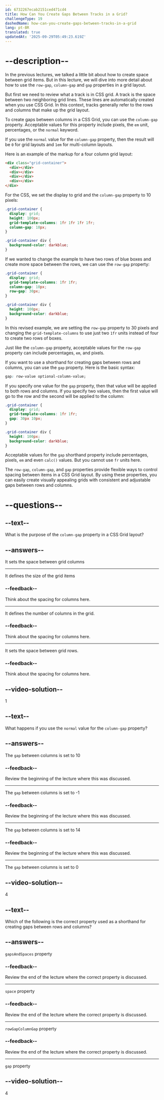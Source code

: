 ```yaml
---
id: 6732267ecab2151ced471cd4
title: How Can You Create Gaps Between Tracks in a Grid?
challengeType: 19
dashedName: how-can-you-create-gaps-between-tracks-in-a-grid
lang: pt-BR
translated: true
updatedAt: '2025-09-29T05:49:23.619Z'
---
```


# --description--

In the previous lectures, we talked a little bit about how to create space between grid items. But in this lecture, we will dive into more detail about how to use the `row-gap`, `column-gap` and `gap` properties in a grid layout.

But first we need to review what a track is in CSS grid. A track is the space between two neighboring grid lines. These lines are automatically created when you use CSS Grid. In this context, tracks generally refer to the rows and columns that make up the grid layout.

To create gaps between columns in a CSS Grid, you can use the `column-gap` property. Acceptable values for this property include pixels, the `em` unit, percentages, or the `normal` keyword.

If you use the `normal` value for the `column-gap` property, then the result will be `0` for grid layouts and `1em` for multi-column layouts.

Here is an example of the markup for a four column grid layout:

```html
<div class="grid-container">
  <div></div>
  <div></div>
  <div></div>
  <div></div>
</div>
```

For the CSS, we set the display to grid and the `column-gap` property to 10 pixels:

```css
.grid-container {
  display: grid;
  height: 100px;
  grid-template-columns: 1fr 1fr 1fr 1fr;
  column-gap: 10px;
}

.grid-container div {
  background-color: darkblue;
}
```

If we wanted to change the example to have two rows of blue boxes and create more space between the rows, we can use the `row-gap` property:

```css
.grid-container {
  display: grid;
  grid-template-columns: 1fr 1fr;
  column-gap: 10px;
  row-gap: 30px;
}

.grid-container div {
  height: 100px;
  background-color: darkblue;
}
```

In this revised example, we are setting the `row-gap` property to 30 pixels and changing the `grid-template-columns` to use just two `1fr` units instead of four to create two rows of boxes.

Just like the `column-gap` property, acceptable values for the `row-gap` property can include percentages, `em`, and pixels.

If you want to use a shorthand for creating gaps between rows and columns, you can use the `gap` property. Here is the basic syntax:

```css
gap: row-value optional-column-value;
```

If you specify one value for the `gap` property, then that value will be applied to both rows and columns. If you specify two values, then the first value will go to the row and the second will be applied to the column:

```css
.grid-container {
  display: grid;
  grid-template-columns: 1fr 1fr;
  gap: 30px 10px;
}

.grid-container div {
  height: 100px;
  background-color: darkblue;
}
```

Acceptable values for the `gap` shorthand property include percentages, pixels, `em` and even `calc()` values. But you cannot use `fr` units here.

The `row-gap`, `column-gap`, and `gap` properties provide flexible ways to control spacing between items in a CSS Grid layout. By using these properties, you can easily create visually appealing grids with consistent and adjustable gaps between rows and columns.

# --questions--

## --text--

What is the purpose of the `column-gap` property in a CSS Grid layout?

## --answers--

It sets the space between grid columns

---

It defines the size of the grid items

### --feedback--

Think about the spacing for columns here.

---

It defines the number of columns in the grid.

### --feedback--

Think about the spacing for columns here.

---

It sets the space between grid rows.

### --feedback--

Think about the spacing for columns here.

## --video-solution--

1

## --text--

What happens if you use the `normal` value for the `column-gap` property?

## --answers--

The `gap` between columns is set to 10

### --feedback--

Review the beginning of the lecture where this was discussed.

---

The `gap` between columns is set to -1

### --feedback--

Review the beginning of the lecture where this was discussed.

---

The `gap` between columns is set to 14

### --feedback--

Review the beginning of the lecture where this was discussed.

---

The `gap` between columns is set to 0

## --video-solution--

4

## --text--

Which of the following is the correct property used as a shorthand for creating gaps between rows and columns?

## --answers--

`gapsAndSpaces` property

### --feedback--

Review the end of the lecture where the correct property is discussed.

---

`space` property

### --feedback--

Review the end of the lecture where the correct property is discussed.

---

`rowGapColumnGap` property

### --feedback--

Review the end of the lecture where the correct property is discussed.

---

`gap` property

## --video-solution--

4
